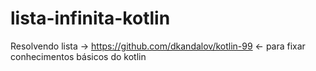 # lista-infinita-kotlin
Resolvendo lista -> https://github.com/dkandalov/kotlin-99 &lt;- para fixar conhecimentos básicos do kotlin
